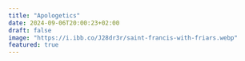 ```yaml
---
title: "Apologetics"
date: 2024-09-06T20:00:23+02:00
draft: false
image: "https://i.ibb.co/J28dr3r/saint-francis-with-friars.webp"
featured: true
---
```


